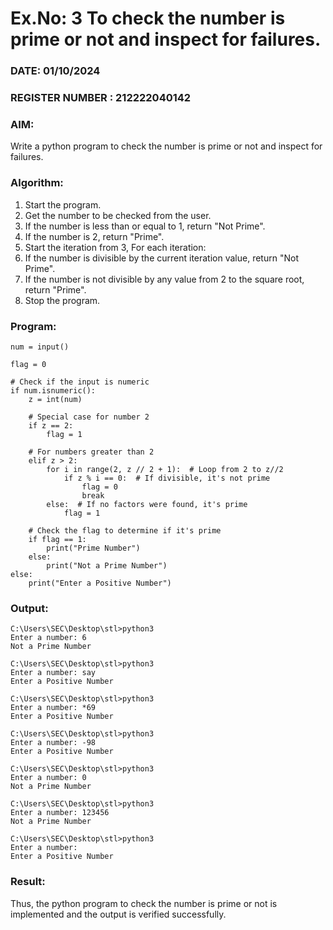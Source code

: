 # Ex.No: 3 To check the number is prime or not and inspect for failures.
 
### DATE: 01/10/2024                                                                            
### REGISTER NUMBER : 212222040142
### AIM: 
Write a python program to check the number is prime or not and inspect for failures.
 
### Algorithm:
1. Start the program.
2. Get the number to be checked from the user.
3. If the number is less than or equal to 1, return "Not Prime".
4. If the number is 2, return "Prime".
5. Start the iteration from 3, For each iteration:
6. If the number is divisible by the current iteration value, return "Not Prime".
7. If the number is not divisible by any value from 2 to the square root, return "Prime".
8. Stop the program.

### Program:
```
num = input()

flag = 0

# Check if the input is numeric
if num.isnumeric():
    z = int(num)

    # Special case for number 2
    if z == 2:
        flag = 1

    # For numbers greater than 2
    elif z > 2:
        for i in range(2, z // 2 + 1):  # Loop from 2 to z//2
            if z % i == 0:  # If divisible, it's not prime
                flag = 0
                break
        else:  # If no factors were found, it's prime
            flag = 1

    # Check the flag to determine if it's prime
    if flag == 1:
        print("Prime Number")
    else:
        print("Not a Prime Number")
else:
    print("Enter a Positive Number")

```




### Output:
```
C:\Users\SEC\Desktop\stl>python3 
Enter a number: 6
Not a Prime Number

C:\Users\SEC\Desktop\stl>python3 
Enter a number: say
Enter a Positive Number

C:\Users\SEC\Desktop\stl>python3 
Enter a number: *69
Enter a Positive Number

C:\Users\SEC\Desktop\stl>python3 
Enter a number: -98
Enter a Positive Number

C:\Users\SEC\Desktop\stl>python3 
Enter a number: 0
Not a Prime Number

C:\Users\SEC\Desktop\stl>python3
Enter a number: 123456
Not a Prime Number

C:\Users\SEC\Desktop\stl>python3 
Enter a number:
Enter a Positive Number
```

### Result:
Thus, the python program to check the number is prime or not is implemented and the output is verified successfully.
